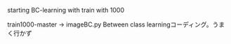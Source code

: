 starting BC-learning with train with 1000

train1000-master -> imageBC.py
Between class learningコーディング。うまく行かず
